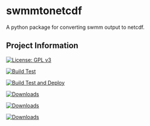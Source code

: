 # swmmtonetcdf

A python package for converting swmm output to netcdf.

## Project Information

[![License: GPL v3](https://img.shields.io/badge/License-GPLv3-blue.svg)](https://www.gnu.org/licenses/gpl-3.0)

[![Build Test](https://github.com/cbuahin/swmmtonetcdf/actions/workflows/commit.yml/badge.svg)](https://github.com/cbuahin/swmmtonetcdf/actions)

[![Build Test and Deploy](https://github.com/cbuahin/swmmtonetcdf/actions/workflows/deploy.yml/badge.svg)](https://github.com/cbuahin/swmmtonetcdf/actions)

[![Downloads](https://pepy.tech/badge/swmmtonetcdf)](https://pepy.tech/project/swmmtonetcdf)

[![Downloads](https://pepy.tech/badge/swmmtonetcdf/month)](https://pepy.tech/project/swmmtonetcdf)

[![Downloads](https://pepy.tech/badge/swmmtonetcdf/week)](https://pepy.tech/project/swmmtonetcdf)

